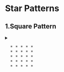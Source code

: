 

# Star Patterns

## 1.Square Pattern

<details>
  <summary>
<pre>
  * * * * * 
  * * * * * 
  * * * * * 
  * * * * * 
  * * * * * 
</pre>
  </summary>

  ```javascript
  function squarePattern ( num ) {
    for ( let row = 1; row <= num; row++ ) {
        let star = '';
        for ( let col = 1; col <= num; col++ ) {
            star = star + "* ";
        }
    console.log(star);
    }
}

squarePattern(5);
```
### Explanation

#### How it works:

##### 1. The function name and input:
   * The function is called squarePattern.
   * It takes one input called num. This input tells us how many rows and columns the square will have. For example, if num is 5, the square will be 5 rows high and 5 columns wide.
##### 2.The outer loop:
   * This loop counts the rows. It starts at 1 and goes up to the number num.
   * For each row, it does the following.
##### 3.The inner loop:
   * This loop counts the columns. It starts at 1 and goes up to the number num.
   * It adds a star (*) followed by a space ( ) to a string called star.
##### 4.Printing the stars:
   * After the inner loop finishes, the star string contains a row of stars.
   * This row is then printed out using console.log(star).

### Execution
#### Explanation of `squarePattern` Function

##### 1. First Row (row = 1):
* Start with an empty string: `star = ''`
* Add 5 stars with spaces:
  * `col = 1`: `star = '* '`
  * `col = 2`: `star = '* * '`
  * `col = 3`: `star = '* * * '`
  * `col = 4`: `star = '* * * * '`
  * `col = 5`: `star = '* * * * * '`
* Print the row: `* * * * * ` Now it will print whole 5 stars in console, till now stars are appending to  star(variable name) string

##### 2. Second Row (row = 2):
* Start with an empty string: `star = ''`
* Add 5 stars with spaces:
  * `col = 1`: `star = '* '`
  * `col = 2`: `star = '* * '`
  * `col = 3`: `star = '* * * '`
  * `col = 4`: `star = '* * * * '`
  * `col = 5`: `star = '* * * * * '`
* Print the row: `* * * * * `

##### 3. Third Row (row = 3):
* Start with an empty string: `star = ''`
* Add 5 stars with spaces:
  * `col = 1`: `star = '* '`
  * `col = 2`: `star = '* * '`
  * `col = 3`: `star = '* * * '`
  * `col = 4`: `star = '* * * * '`
  * `col = 5`: `star = '* * * * * '`
* Print the row: `* * * * * `

##### 4. Fourth Row (row = 4):
* Start with an empty string: `star = ''`
* Add 5 stars with spaces:
  * `col = 1`: `star = '* '`
  * `col = 2`: `star = '* * '`
  * `col = 3`: `star = '* * * '`
  * `col = 4`: `star = '* * * * '`
  * `col = 5`: `star = '* * * * * '`
* Print the row: `* * * * * `

##### 5. Fifth Row (row = 5):
* Start with an empty string: `star = ''`
* Add 5 stars with spaces:
  * `col = 1`: `star = '* '`
  * `col = 2`: `star = '* * '`
  * `col = 3`: `star = '* * * '`
  * `col = 4`: `star = '* * * * '`
  * `col = 5`: `star = '* * * * * '`
* Print the row: `* * * * * `

### Summary
* Each time, the outer loop goes to the next row and the inner loop adds stars to that row until there are 5 stars. This repeats until all rows are printed, creating a 5x5 square of stars.

</details>
